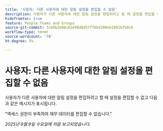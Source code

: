 ```yaml
---
title: '사용자: 다른 사용자에 대한 알림 설정을 편집할 수 없음'
description: 사용자가 다른 사용자에 대한 알림 설정을 편집하려고 할 때 설정을 편집할 수 없고 오류 메시지가 표시됩니다.
hidefromtoc: true
feature: People Teams and Groups
source-git-commit: 3cb9b2b88c62e98d8d57f76b4300eb1601bfb8cb
workflow-type: tm+mt
source-wordcount: '78'
ht-degree: 5%

---
```



# 사용자: 다른 사용자에 대한 알림 설정을 편집할 수 없음

사용자가 다른 사용자에 대한 알림 설정을 편집하려고 할 때 설정을 편집할 수 없고 다음과 같은 메시지가 표시됩니다.

&quot;액세스 권한이 부족하여 재무 데이터를 편집할 수 없습니다.&quot;

_2025년 9월 9일 수요일에 처음 보고되었습니다._
